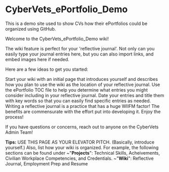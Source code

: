 # CyberVets_ePortfolio_Demo
This is a demo site used to show CVs how their ePortfolios could be organized using GitHub.

Welcome to the CyberVets_ePortfolio_Demo wiki!

The wiki feature is perfect for your 'reflective journal'. Not only can you easily type your journal entries here, but you can also import links, and embed images here if needed.

Here are a few ideas to get you started:

Start your wiki with an initial page that introduces yourself and describes how you plan to use the wiki as the location of your reflective journal.
Use the ePortfolio TOC file to help you determine what entries you might consider including in your reflective journal.
Date your entries and title them with key words so that you can easily find specific entries as needed.
Writing a reflective journal is a practice that has a huge WIIFM factor! The benefits are commensurate with the effort put into developing it. Enjoy the process!

If you have questions or concerns, reach out to anyone on the CyberVets Admin Team!

**Tips:**
USE THIS PAGE AS YOUR ELEVATOR PITCH. (Basically, introduce yourself.)
Also, list how your wiki is organized. 
For example, the following sections can be found under 
~"**Projects**": Technical Skills, Acheivements, Civilian Workplace Competencies, and Credentials. 
~"**Wiki**": Reflective Journal, Employment Prep and Resume
